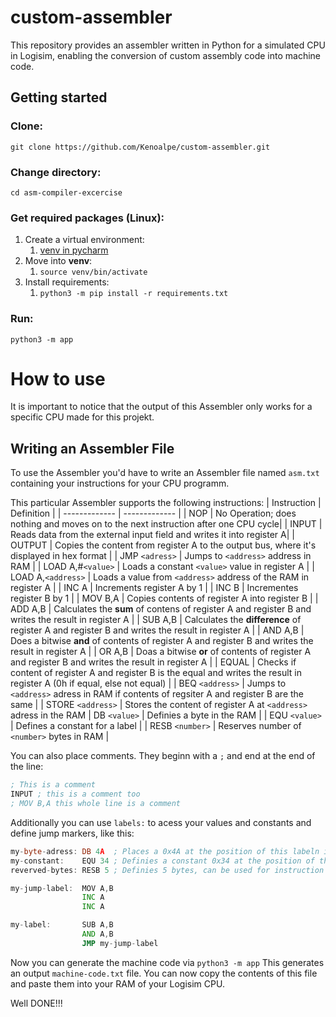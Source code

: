 # custom-assembler
This repository provides an assembler written in Python for a simulated CPU in Logisim, enabling the conversion of custom assembly code into machine code.

## Getting started
### Clone:
`git clone https://github.com/Kenoalpe/custom-assembler.git`

### Change directory:
`cd asm-compiler-excercise`

### Get required packages (Linux):
1. Create a virtual environment:
   1. [venv in pycharm](https://www.jetbrains.com/help/pycharm/creating-virtual-environment.html)
2. Move into **venv**:
   1. `source venv/bin/activate`
3. Install requirements:
    1. `python3 -m pip install -r requirements.txt`

### Run:
`python3 -m app`

# How to use
It is important to notice that the output of this Assembler only works for a specific CPU made for this projekt.

## Writing an Assembler File
To use the Assembler you'd have to write an Assembler file named `asm.txt` containing your instructions for your CPU programm.

This particular Assembler supports the following instructions:
| Instruction     | Definition      |
| ------------- | ------------- |
| NOP           | No Operation; does nothing and moves on to the next instruction after one CPU cycle|
| INPUT    | Reads data from the external input field and writes it into register A|
| OUTPUT | Copies the content from register A to the output bus, where it's displayed in hex format |
| JMP `<adress>` | Jumps to `<address>` address in  RAM  |
| LOAD A,#`<value>` | Loads a constant `<value>` value in register A |
| LOAD A,`<address>` | Loads a value from `<address>` address of the RAM in register A |
| INC A | Increments register A by 1 |
| INC B | Incrementes register B by 1 |
| MOV B,A | Copies contents of register A into register B |
| ADD A,B | Calculates the **sum** of contens of register A and register B and writes the result in register A | 
| SUB A,B | Calculates the **difference** of register A and register B and writes the result in register A |
| AND A,B | Does a bitwise **and** of contents of register A and register B and writes the result in register A |
| OR A,B | Doas a bitwise **or** of contents of register A and register B and writes the result in register A |
| EQUAL | Checks if content of register A and register B is the equal and writes the result in register A (0h if equal, else not equal) |
| BEQ `<address>` | Jumps to `<address>` adress in RAM if contents of regsiter A and register B are the same |
| STORE `<address>` | Stores the content of register A at `<address>` adress in the RAM
| DB `<value>` | Definies a byte in the RAM |
| EQU `<value>` | Defines a constant for a label |
| RESB `<number>` | Reserves number of `<number>` bytes in RAM |

You can also place comments. They beginn with a `;` and end at the end of the line:
```asm
; This is a comment
INPUT ; this is a comment too 
; MOV B,A this whole line is a comment 
```

Additionally you can use `labels:` to acess your values and constants and define jump markers, like this:
```asm
my-byte-adress: DB 4A  ; Places a 0x4A at the position of this labeln in the RAM, can be used for instruction with a address parameter.
my-constant:    EQU 34 ; Definies a constant 0x34 at the position of this labeln in the RAM, can be used for instructions with a value paramter.
reverved-bytes: RESB 5 ; Definies 5 bytes, can be used for instruction with a address parameter, points to the first byte. Get placed where the instruction sits in the asm code.

my-jump-label:  MOV A,B
                INC A
                INC A

my-label:       SUB A,B
                AND A,B
                JMP my-jump-label
```

Now you can generate the machine code via `python3 -m app`
This generates an output `machine-code.txt` file.
You can now copy the contents of this file and paste them into your RAM of your Logisim CPU.

Well DONE!!!
